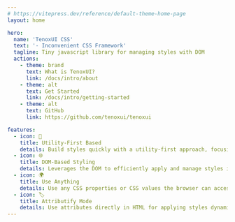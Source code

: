 ```yaml
---
# https://vitepress.dev/reference/default-theme-home-page
layout: home

hero:
  name: 'TenoxUI CSS'
  text: '- Inconvenient CSS Framework'
  tagline: Tiny javascript library for managing styles with DOM
  actions:
    - theme: brand
      text: What is TenoxUI?
      link: /docs/intro/about
    - theme: alt
      text: Get Started
      link: /docs/intro/getting-started
    - theme: alt
      text: GitHub
      link: https://github.com/tenoxui/tenoxui

features:
  - icon: 🎨
    title: Utility-First Based
    details: Build styles quickly with a utility-first approach, focusing on practicality and speed.
  - icon: 🌐
    title: DOM-Based Styling
    details: Leverages the DOM to efficiently apply and manage styles in real-time.
  - icon: 🌍
    title: Use Anything
    details: Use any CSS properties or CSS values the browser can access.
  - icon: 🏷️
    title: Attributify Mode
    details: Use attributes directly in HTML for applying styles dynamically and declaratively.
---
```

